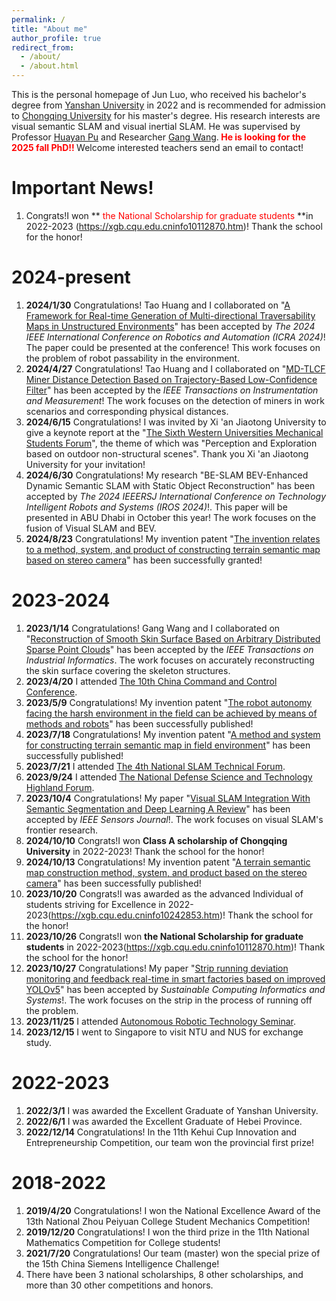 ```yaml
---
permalink: /
title: "About me"
author_profile: true
redirect_from: 
  - /about/
  - /about.html
---
```


This is the personal homepage of Jun Luo, who received his bachelor's degree from [Yanshan University](httpsmec.ysu.edu.cnindex.htm) in 2022 and is recommended for admission to [Chongqing University](httpwww.cme.cqu.edu.cn) for his master's degree. His research interests are visual semantic SLAM and visual inertial SLAM. He was supervised by Professor [Huayan Pu](httpsfaculty.cqu.edu.cnHuayanPuzh_CNindex.htm) and Researcher [Gang Wang](httpsslmt.cqu.edu.cninfo1071088707.htm).**<font color='red'> He is looking for the 2025 fall PhD!! </font>** Welcome interested teachers send an email to contact!

Important News!
======
1. Congrats!I won **<font color='red'> the National Scholarship for graduate students </font>**in 2022-2023 (https://xgb.cqu.edu.cninfo10112870.htm)! Thank the school for the honor!

2024-present
======
1. **2024/1/30**  Congratulations! Tao Huang and I collaborated on "[A Framework for Real-time Generation of Multi-directional Traversability Maps in Unstructured Environments](httpsieeexplore.ieee.orgdocument10610312)" has been accepted by *The 2024 IEEE International Conference on Robotics and Automation (ICRA 2024)*! The paper could be presented at the conference! This work focuses on the problem of robot passability in the environment.
2. **2024/4/27**  Congratulations! Tao Huang and I collaborated on "[MD-TLCF Miner Distance Detection Based on Trajectory-Based Low-Confidence Filter](httpsieeexplore.ieee.orgdocument10553319)" has been accepted by the *IEEE Transactions on Instrumentation and Measurement*! The work focuses on the detection of miners in work scenarios and corresponding physical distances.
3. **2024/6/15**  Congratulations! I was invited by Xi 'an Jiaotong University to give a keynote report at the "[The Sixth Western Universities Mechanical Students Forum](httpsnews.xjtu.edu.cninfo1009211395.htm)", the theme of which was "Perception and Exploration based on outdoor non-structural scenes". Thank you Xi 'an Jiaotong University for your invitation!
4. **2024/6/30**  Congratulations! My research "BE-SLAM BEV-Enhanced Dynamic Semantic SLAM with Static Object Reconstruction" has been accepted by *The 2024 IEEERSJ International Conference on Technology Intelligent Robots and Systems (IROS 2024)*!. This paper will be presented in ABU Dhabi in October this year! The work focuses on the fusion of Visual SLAM and BEV.
5. **2024/8/23**  Congratulations! My invention patent "[The invention relates to a method, system, and product of constructing terrain semantic map based on stereo camera](httpspss-system.cponline.cnipa.gov.cndocumentsdetailprevPageTit=changgui)" has been successfully granted!

2023-2024
======
1. **2023/1/14** Congratulations! Gang Wang and I collaborated on "[Reconstruction of Smooth Skin Surface Based on Arbitrary Distributed Sparse Point Clouds](httpsieeexplore.ieee.orgdocument10032808)" has been accepted by the *IEEE Transactions on Industrial Informatics*. The work focuses on accurately reconstructing the skin surface covering the skeleton structures.
2. **2023/4/20** I attended [The 10th China Command and Control Conference](httpsbaoming.huiyiguanjia.comEnrollindexmid=4783329978099195819&language=&source=56535).
3. **2023/5/9** Congratulations! My invention patent "[The robot autonomy facing the harsh environment in the field can be achieved by means of methods and robots](httpspss-system.cponline.cnipa.gov.cndocumentsdetailprevPageTit=changgui)" has been successfully published!
4. **2023/7/18** Congratulations! My invention patent "[A method and system for constructing terrain semantic map in field environment](httpspss-system.cponline.cnipa.gov.cndocumentsdetailprevPageTit=changgui)" has been successfully published!
5. **2023/7/21** I attended [The 4th National SLAM Technical Forum](httpswww.csig.org.cn8620230651207.html).
6. **2023/9/24** I attended [The National Defense Science and Technology Highland Forum](httpswww.allconfs.orgmeetingindex.aspid=18044).
7. **2023/10/4**  Congratulations! My paper "[Visual SLAM Integration With Semantic Segmentation and Deep Learning A Review](httpsieeexplore.ieee.orgdocument10227894)" has been accepted by *IEEE Sensors Journal*!. The work focuses on visual SLAM's frontier research.
8. **2024/10/10** Congrats!I won **Class A scholarship of Chongqing University** in 2022-2023! Thank the school for the honor!
9. **2024/10/13** Congratulations! My invention patent "[A terrain semantic map construction method, system, and product based on the stereo camera](httpspss-system.cponline.cnipa.gov.cndocumentsdetailprevPageTit=changgui)" has been successfully published!
10. **2023/10/20** Congrats!I was awarded as the advanced Individual of students striving for Excellence in 2022-2023(https://xgb.cqu.edu.cninfo10242853.htm)! Thank the school for the honor!
11. **2023/10/26** Congrats!I won **the National Scholarship for graduate students** in 2022-2023(https://xgb.cqu.edu.cninfo10112870.htm)! Thank the school for the honor!
12. **2023/10/27** Congratulations! My paper "[Strip running deviation monitoring and feedback real-time in smart factories based on improved YOLOv5](httpswww.sciencedirect.comsciencearticlepiiS2210537923000781via%3Dihub)" has been accepted by *Sustainable Computing Informatics and Systems*!. The work focuses on the strip in the process of running off the problem.
13. **2023/11/25** I attended [Autonomous Robotic Technology Seminar](httpswww.caa.org.cnarticle1924089.html).
14. **2023/12/15** I went to Singapore to visit NTU and NUS for exchange study.

2022-2023
======
1. **2022/3/1** I was awarded the Excellent Graduate of Yanshan University.
2. **2022/6/1** I was awarded the Excellent Graduate of Hebei Province.
3. **2022/12/14** Congratulations! In the 11th Kehui Cup Innovation and Entrepreneurship Competition, our team won the provincial first prize!

2018-2022
======
1. **2019/4/20** Congratulations! I won the National Excellence Award of the 13th National Zhou Peiyuan College Student Mechanics Competition!
2. **2019/12/20** Congratulations! I won the third prize in the 11th National Mathematics Competition for College students!
3. **2021/7/20** Congratulations! Our team (master) won the special prize of the 15th China Siemens Intelligence Challenge!
4. There have been 3 national scholarships, 8 other scholarships, and more than 30 other competitions and honors.

